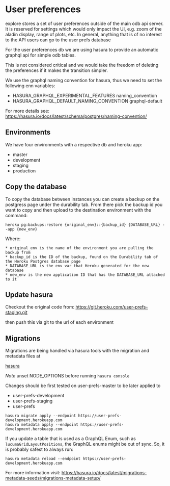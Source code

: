 # User preferences

explore stores a set of user preferences outside of the main odb api server. It is reserved
for settings which would only impact the UI, e.g. zoom of the aladin display, range of plots, etc.
In general, anything that is of no interest to the API users can go to the user prefs database

For the user preferences db we are using hasura to provide an automatic graphql api for simple
odb tables.

This is not considered critical and we would take the freedom of deleting the preferences if it
makes the transition simpler.

We use the graphql naming convention for hasura, thus we need to set the following enn variables:

- HASURA_GRAPHQL_EXPERIMENTAL_FEATURES naming_convention
- HASURA_GRAPHQL_DEFAULT_NAMING_CONVENTION graphql-default

For more details see:
https://hasura.io/docs/latest/schema/postgres/naming-convention/

## Environments

We have four environments with a respective db and heroku app:

- master
- development
- staging
- production

## Copy the database

To copy the database between instances you can create a backup on the postgress page under the
durability tab. From there pick the backup id you want to copy and then upload to the destination
environment with the command:

```
heroku pg:backups:restore {original_env}::{backup_id} {DATABASE_URL} --app {new_env}
```

Where:

    * original_env is the name of the environment you are pulling the backup from
    * backup_id is the ID of the backup, found on the Durability tab of the Heroku Postgres database page
    * DATABASE_URL is the env var that Heroku generated for the new database
    * new_env is the new application ID that has the DATABASE_URL attached to it

## Update hasura

Checkout the original code from:
https://git.heroku.com/user-prefs-staging.git

then push this via git to the url of each environment

## Migrations

Migrations are being handled via hasura tools with the migration and metadata files at

[hasura](hasura/user-prefs)

_Note_ unset NODE_OPTIONS before running `hasura console`

Changes should be first tested on user-prefs-master to be later applied to

- user-prefs-development
- user-prefs-staging
- user-prefs

```
hasura migrate apply --endpoint https://user-prefs-development.herokuapp.com
hasura metadata apply --endpoint https://user-prefs-development.herokuapp.com
```
If you update a table that is used as a GraphQL Enum, such as `lucumaGridLayoutPositions`,
the GraphQL enums might be out of sync. So, it is probably safest to always run:
```
hasura metadata reload --endpoint https://user-prefs-development.herokuapp.com
```

For more information visit:
https://hasura.io/docs/latest/migrations-metadata-seeds/migrations-metadata-setup/
